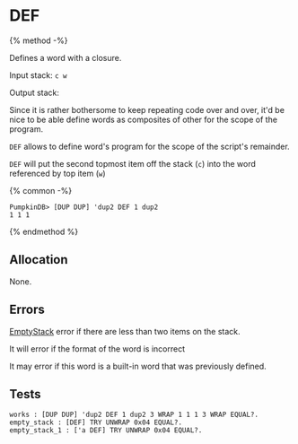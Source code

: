 # DEF

{% method -%}

Defines a word with a closure.

Input stack: `c w`

Output stack:

Since it is rather bothersome to keep repeating code over and over,
it'd be nice to be able define words as composites of other for the
scope of the program.

`DEF` allows to define word's program for the scope of the script's
remainder.

`DEF` will put the second topmost item off the stack (`c`) into the
word referenced by top item (`w`)

{% common -%}

```
PumpkinDB> [DUP DUP] 'dup2 DEF 1 dup2
1 1 1
```

{% endmethod %}

## Allocation

None.

## Errors

[EmptyStack](./errors/EmptyStack.md) error if there are less than two items on the stack.

It will error if the format of the word is incorrect

It may error if this word is a built-in word that was previously
defined.

## Tests

```test
works : [DUP DUP] 'dup2 DEF 1 dup2 3 WRAP 1 1 1 3 WRAP EQUAL?.
empty_stack : [DEF] TRY UNWRAP 0x04 EQUAL?.
empty_stack_1 : ['a DEF] TRY UNWRAP 0x04 EQUAL?.
```
